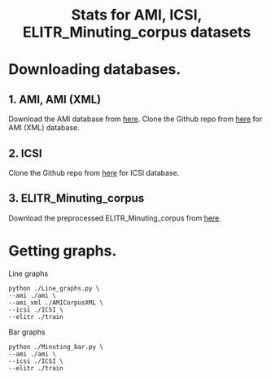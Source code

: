 # <div align="center"> Stats for AMI, ICSI, ELITR_Minuting_corpus datasets </div>

# Downloading databases.
## 1. AMI, AMI (XML)
Download the AMI database from [here](https://drive.google.com/drive/folders/13OjREs8z131jl3fuglw1CC9vseWb3IO7?usp=sharing).
Clone the Github repo from [here](https://github.com/gcunhase/AMICorpusXML.git) for AMI (XML) database.

## 2. ICSI
Clone the Github repo from [here](https://github.com/saprativa/ICSI.git) for ICSI database.

## 3. ELITR_Minuting_corpus
Download the preprocessed ELITR_Minuting_corpus from [here](https://drive.google.com/file/d/1--g0_z0CsTfKK0ocGFIt67ev6XsfERoK/view?usp=sharing).

# Getting graphs.
Line graphs
```
python ./Line_graphs.py \
--ami ./ami \
--ami_xml ./AMICorpusXML \
--icsi ./ICSI \
--elitr ./train
```

Bar graphs
```
python ./Minuting_bar.py \
--ami ./ami \
--icsi ./ICSI \
--elitr ./train
```
